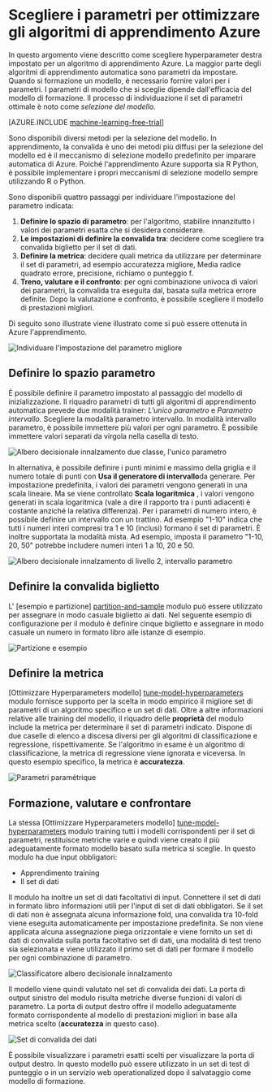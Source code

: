 <properties
    pageTitle="Scegliere i parametri per ottimizzare gli algoritmi di apprendimento Azure | Microsoft Azure"
    description="Questo articolo viene illustrato come scegliere il parametro ottimale impostato per un algoritmo di apprendimento Azure."
    services="machine-learning"
    documentationCenter=""
    authors="bradsev"
    manager="jhubbard"
    editor="cgronlun"/>

<tags
    ms.service="machine-learning"
    ms.workload="data-services"
    ms.tgt_pltfrm="na"
    ms.devlang="na"
    ms.topic="article"
    ms.date="09/12/2016"
    ms.author="bradsev" />


# <a name="choose-parameters-to-optimize-your-algorithms-in-azure-machine-learning"></a>Scegliere i parametri per ottimizzare gli algoritmi di apprendimento Azure

In questo argomento viene descritto come scegliere hyperparameter destra impostato per un algoritmo di apprendimento Azure. La maggior parte degli algoritmi di apprendimento automatica sono parametri da impostare. Quando si formazione un modello, è necessario fornire valori per i parametri. I parametri di modello che si sceglie dipende dall'efficacia del modello di formazione. Il processo di individuazione il set di parametri ottimale è noto come *selezione del modello*.

[AZURE.INCLUDE [machine-learning-free-trial](../../includes/machine-learning-free-trial.md)]

Sono disponibili diversi metodi per la selezione del modello. In apprendimento, la convalida è uno dei metodi più diffusi per la selezione del modello ed è il meccanismo di selezione modello predefinito per imparare automatica di Azure. Poiché l'apprendimento Azure supporta sia R Python, è possibile implementare i propri meccanismi di selezione modello sempre utilizzando R o Python.

Sono disponibili quattro passaggi per individuare l'impostazione del parametro indicata:

1.  **Definire lo spazio di parametro**: per l'algoritmo, stabilire innanzitutto i valori dei parametri esatta che si desidera considerare.
2.  **Le impostazioni di definire la convalida tra**: decidere come scegliere tra convalida biglietto per il set di dati.
3.  **Definire la metrica**: decidere quali metrica da utilizzare per determinare il set di parametri, ad esempio accuratezza migliore, Media radice quadrato errore, precisione, richiamo o punteggio f.
4.  **Treno, valutare e il confronto**: per ogni combinazione univoca di valori dei parametri, la convalida tra eseguita dal, basata sulla metrica errore definite. Dopo la valutazione e confronto, è possibile scegliere il modello di prestazioni migliori.

Di seguito sono illustrate viene illustrato come si può essere ottenuta in Azure l'apprendimento.

![Individuare l'impostazione del parametro migliore](./media/machine-learning-algorithm-parameters-optimize/fig1.png)

## <a name="define-the-parameter-space"></a>Definire lo spazio parametro
È possibile definire il parametro impostato al passaggio del modello di inizializzazione. Il riquadro parametri di tutti gli algoritmi di apprendimento automatica prevede due modalità trainer: *L'unico parametro* e *Parametro intervallo*. Scegliere la modalità parametro intervallo. In modalità intervallo parametro, è possibile immettere più valori per ogni parametro. È possibile immettere valori separati da virgola nella casella di testo.

![Albero decisionale innalzamento due classe, l'unico parametro](./media/machine-learning-algorithm-parameters-optimize/fig2.png)

 In alternativa, è possibile definire i punti minimi e massimo della griglia e il numero totale di punti con **Usa il generatore di intervallo**da generare. Per impostazione predefinita, i valori dei parametri vengono generati in una scala lineare. Ma se viene controllato **Scala logaritmica** , i valori vengono generati in scala logaritmica (vale a dire il rapporto tra i punti adiacenti è costante anziché la relativa differenza). Per i parametri di numero intero, è possibile definire un intervallo con un trattino. Ad esempio "1-10" indica che tutti i numeri interi compresi tra 1 e 10 (inclusi) formano il set di parametri. È inoltre supportata la modalità mista. Ad esempio, imposta il parametro "1-10, 20, 50" potrebbe includere numeri interi 1 a 10, 20 e 50.

![Albero decisionale innalzamento di livello 2, intervallo parametro](./media/machine-learning-algorithm-parameters-optimize/fig3.png)

## <a name="define-cross-validation-folds"></a>Definire la convalida biglietto
L' [esempio e partizione] [ partition-and-sample] modulo può essere utilizzato per assegnare in modo casuale biglietto ai dati. Nel seguente esempio di configurazione per il modulo è definire cinque biglietto e assegnare in modo casuale un numero in formato libro alle istanze di esempio.

![Partizione e esempio](./media/machine-learning-algorithm-parameters-optimize/fig4.png)


## <a name="define-the-metric"></a>Definire la metrica
[Ottimizzare Hyperparameters modello] [ tune-model-hyperparameters] modulo fornisce supporto per la scelta in modo empirico il migliore set di parametri di un algoritmo specifico e un set di dati. Oltre a altre informazioni relative alle training del modello, il riquadro delle **proprietà** del modulo include la metrica per determinare il set di parametri indicato. Dispone di due caselle di elenco a discesa diversi per gli algoritmi di classificazione e regressione, rispettivamente. Se l'algoritmo in esame è un algoritmo di classificazione, la metrica di regressione viene ignorata e viceversa. In questo esempio specifico, la metrica è **accuratezza**.   

![Parametri paramétrique](./media/machine-learning-algorithm-parameters-optimize/fig5.png)

## <a name="train-evaluate-and-compare"></a>Formazione, valutare e confrontare  
La stessa [Ottimizzare Hyperparameters modello] [ tune-model-hyperparameters] modulo training tutti i modelli corrispondenti per il set di parametri, restituisce metriche varie e quindi viene creato il più adeguatamente formato modello basato sulla metrica si sceglie. In questo modulo ha due input obbligatori:

* Apprendimento training
* Il set di dati

Il modulo ha inoltre un set di dati facoltativi di input. Connettere il set di dati in formato libro informazioni utili per l'input di set di dati obbligatori. Se il set di dati non è assegnata alcuna informazione fold, una convalida tra 10-fold viene eseguita automaticamente per impostazione predefinita. Se non viene applicata alcuna assegnazione piega orizzontale e viene fornito un set di dati di convalida sulla porta facoltativo set di dati, una modalità di test treno sia selezionata e viene utilizzato il primo set di dati per formare il modello per ogni combinazione di parametro.

![Classificatore albero decisionale innalzamento](./media/machine-learning-algorithm-parameters-optimize/fig6a.png)

Il modello viene quindi valutato nel set di convalida dei dati. La porta di output sinistro del modulo risulta metriche diverse funzioni di valori di parametro. La porta di output destro offre il modello adeguatamente formato corrispondente al modello di prestazioni migliori in base alla metrica scelto (**accuratezza** in questo caso).  

![Set di convalida dei dati](./media/machine-learning-algorithm-parameters-optimize/fig6b.png)

È possibile visualizzare i parametri esatti scelti per visualizzare la porta di output destro. In questo modello può essere utilizzato in un set di test di punteggio o in un servizio web operationalized dopo il salvataggio come modello di formazione.

<!-- Module References -->
[partition-and-sample]: https://msdn.microsoft.com/library/azure/a8726e34-1b3e-4515-b59a-3e4a475654b8/
[tune-model-hyperparameters]: https://msdn.microsoft.com/library/azure/038d91b6-c2f2-42a1-9215-1f2c20ed1b40/
